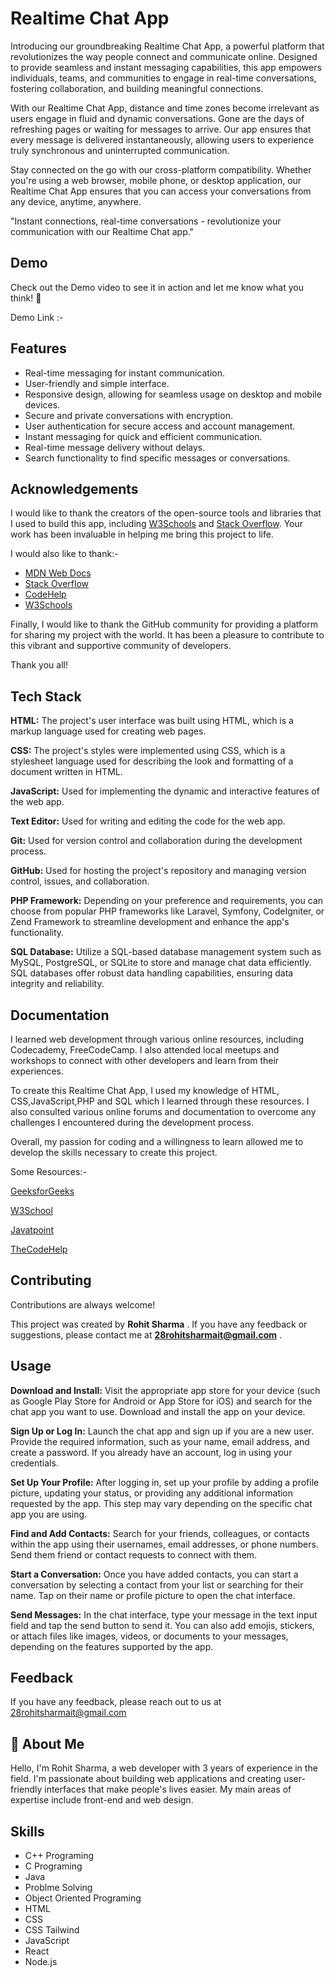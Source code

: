 
# Realtime Chat App
Introducing our groundbreaking Realtime Chat App, a powerful platform that revolutionizes the way people connect and communicate online. Designed to provide seamless and instant messaging capabilities, this app empowers individuals, teams, and communities to engage in real-time conversations, fostering collaboration, and building meaningful connections.

With our Realtime Chat App, distance and time zones become irrelevant as users engage in fluid and dynamic conversations. Gone are the days of refreshing pages or waiting for messages to arrive. Our app ensures that every message is delivered instantaneously, allowing users to experience truly synchronous and uninterrupted communication.

Stay connected on the go with our cross-platform compatibility. Whether you're using a web browser, mobile phone, or desktop application, our Realtime Chat App ensures that you can access your conversations from any device, anytime, anywhere.

"Instant connections, real-time conversations - revolutionize your communication with our Realtime Chat app."





## Demo

Check out the Demo video to see it in action and let me know what you think! 🤔

Demo Link :- 
## Features
- Real-time messaging for instant communication.
- User-friendly and simple interface.
- Responsive design, allowing for seamless usage on desktop and mobile devices.
- Secure and private conversations with encryption.
- User authentication for secure access and account management.
- Instant messaging for quick and efficient communication.
- Real-time message delivery without delays.
- Search functionality to find specific messages or conversations.

## Acknowledgements

I would like to thank the creators of the open-source tools and libraries that I used to build this app, including [W3Schools](https://www.w3schools.com/whatis/) and [Stack Overflow](https://stackoverflow.com/documentation). Your work has been invaluable in helping me bring this project to life.

I would also like to thank:- 
 - [MDN Web Docs](https://developer.mozilla.org/en-US/)
 - [Stack Overflow](https://stackoverflow.com/documentation)
- [CodeHelp](https://www.thecodehelp.in/)
- [W3Schools](https://www.w3schools.com/whatis/)

Finally, I would like to thank the GitHub community for providing a platform for sharing my project with the world. It has been a pleasure to contribute to this vibrant and supportive community of developers.

Thank you all!
## Tech Stack

**HTML:** The project's user interface was built using HTML, which is a markup language used for creating web pages.

**CSS:**  The project's styles were implemented using CSS, which is a stylesheet language used for describing the look and formatting of a document written in HTML.

**JavaScript:** Used for implementing the dynamic and interactive features of the web app.

**Text Editor:** Used for writing and editing the code for the web app.

**Git:** Used for version control and collaboration during the development process.

**GitHub:** Used for hosting the project's repository and managing version control, issues, and collaboration.

**PHP Framework:** Depending on your preference and requirements, you can choose from popular PHP frameworks like Laravel, Symfony, CodeIgniter, or Zend Framework to streamline development and enhance the app's functionality.

**SQL Database:** Utilize a SQL-based database management system such as MySQL, PostgreSQL, or SQLite to store and manage chat data efficiently. SQL databases offer robust data handling capabilities, ensuring data integrity and reliability.
## Documentation

I learned web development through various online resources, including Codecademy, FreeCodeCamp. I also attended local meetups and workshops to connect with other developers and learn from their experiences.

To create this Realtime Chat App, I used my knowledge of HTML, CSS,JavaScript,PHP and SQL which I learned through these resources. I also consulted various online forums and documentation to overcome any challenges I encountered during the development process.

Overall, my passion for coding and a willingness to learn allowed me to develop the skills necessary to create this project.

Some Resources:- 

[GeeksforGeeks](https://www.geeksforgeeks.org/generating-strong-password-using-python/)

[W3School](https://www.w3schools.com/whatis/)

[Javatpoint](https://www.javatpoint.com/what-is-a-webpage)

[TheCodeHelp](https://www.thecodehelp.in/)



## Contributing

Contributions are always welcome!

This project was created by **Rohit Sharma** . If you have any feedback or suggestions, please contact me at **28rohitsharmait@gmail.com** .


## Usage

**Download and Install:** 
Visit the appropriate app store for your device (such as Google Play Store for Android or App Store for iOS) and search for the chat app you want to use. Download and install the app on your device.

**Sign Up or Log In:** Launch the chat app and sign up if you are a new user. Provide the required information, such as your name, email address, and create a password. If you already have an account, log in using your credentials.

**Set Up Your Profile:** After logging in, set up your profile by adding a profile picture, updating your status, or providing any additional information requested by the app. This step may vary depending on the specific chat app you are using.

**Find and Add Contacts:** Search for your friends, colleagues, or contacts within the app using their usernames, email addresses, or phone numbers. Send them friend or contact requests to connect with them.

**Start a Conversation:** Once you have added contacts, you can start a conversation by selecting a contact from your list or searching for their name. Tap on their name or profile picture to open the chat interface.

**Send Messages:** In the chat interface, type your message in the text input field and tap the send button to send it. You can also add emojis, stickers, or attach files like images, videos, or documents to your messages, depending on the features supported by the app.
## Feedback

If you have any feedback, please reach out to us at 28rohitsharmait@gmail.com


## 🚀 About Me
Hello, I'm Rohit Sharma, a web developer with 3 years of experience in the field. I'm passionate about building web applications and creating user-friendly interfaces that make people's lives easier. My main areas of expertise include front-end and web design.

## Skills
- C++ Programing
- C Programing
- Java
- Problme Solving
- Object Oriented Programing
- HTML
- CSS
- CSS Tailwind
- JavaScript
- React
- Node.js
